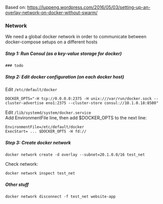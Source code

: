 Based on: https://luppeng.wordpress.com/2016/05/03/setting-up-an-overlay-network-on-docker-without-swarm/


### Network

We need a global docker network in order to communicate between docker-compose setups on a different hosts

##### Step 1: Run Consul (as a key-value storage for docker)

```
### todo
```

##### Step 2: Edit docker configuration (on each docker host)

Edit `/etc/default/docker`
```
DOCKER_OPTS="-H tcp://0.0.0.0:2375 -H unix:///var/run/docker.sock --cluster-advertise eno1:2375 --cluster-store consul://10.1.0.18:8500"
```

Edit `/lib/systemd/system/docker.service`  
Add EnvironmentFile line, then add $DOCKER_OPTS to the next line:

```
EnvironmentFile=/etc/default/docker
ExecStart= ... $DOCKER_OPTS -H fd://
```


##### Step 3: Create docker network
```
docker network create -d overlay --subnet=20.1.0.0/16 test_net
```


Check network:
```
docker network inspect test_net
```

##### Other stuff


``` 
docker network disconnect -f test_net website-app
```